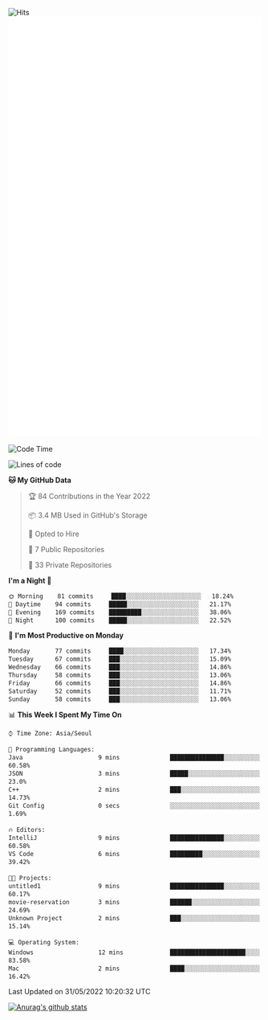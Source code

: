 ![Hits](https://hits.seeyoufarm.com/api/count/incr/badge.svg?url=https%3A%2F%2Fgithub.com%2Fkokose1234&count_bg=%2379C83D&title_bg=%23555555&icon=apple.svg&icon_color=%23E7E7E7&title=hits&edge_flat=false)
<br/>
![Metrics](https://github.com/kokose1234/kokose1234/blob/main/github-metrics.svg)

<!--START_SECTION:waka-->
![Code Time](http://img.shields.io/badge/Code%20Time-645%20hrs%2031%20mins-blue)

![Lines of code](https://img.shields.io/badge/From%20Hello%20World%20I%27ve%20Written-2%20Million%20lines%20of%20code-blue)

**🐱 My GitHub Data** 

> 🏆 84 Contributions in the Year 2022
 > 
> 📦 3.4 MB Used in GitHub's Storage 
 > 
> 💼 Opted to Hire
 > 
> 📜 7 Public Repositories 
 > 
> 🔑 33 Private Repositories  
 > 
**I'm a Night 🦉** 

```text
🌞 Morning    81 commits     ████░░░░░░░░░░░░░░░░░░░░░   18.24% 
🌆 Daytime    94 commits     █████░░░░░░░░░░░░░░░░░░░░   21.17% 
🌃 Evening    169 commits    █████████░░░░░░░░░░░░░░░░   38.06% 
🌙 Night      100 commits    █████░░░░░░░░░░░░░░░░░░░░   22.52%

```
📅 **I'm Most Productive on Monday** 

```text
Monday       77 commits     ████░░░░░░░░░░░░░░░░░░░░░   17.34% 
Tuesday      67 commits     ███░░░░░░░░░░░░░░░░░░░░░░   15.09% 
Wednesday    66 commits     ███░░░░░░░░░░░░░░░░░░░░░░   14.86% 
Thursday     58 commits     ███░░░░░░░░░░░░░░░░░░░░░░   13.06% 
Friday       66 commits     ███░░░░░░░░░░░░░░░░░░░░░░   14.86% 
Saturday     52 commits     ███░░░░░░░░░░░░░░░░░░░░░░   11.71% 
Sunday       58 commits     ███░░░░░░░░░░░░░░░░░░░░░░   13.06%

```


📊 **This Week I Spent My Time On** 

```text
⌚︎ Time Zone: Asia/Seoul

💬 Programming Languages: 
Java                     9 mins              ███████████████░░░░░░░░░░   60.58% 
JSON                     3 mins              █████░░░░░░░░░░░░░░░░░░░░   23.0% 
C++                      2 mins              ███░░░░░░░░░░░░░░░░░░░░░░   14.73% 
Git Config               0 secs              ░░░░░░░░░░░░░░░░░░░░░░░░░   1.69%

🔥 Editors: 
IntelliJ                 9 mins              ███████████████░░░░░░░░░░   60.58% 
VS Code                  6 mins              █████████░░░░░░░░░░░░░░░░   39.42%

🐱‍💻 Projects: 
untitled1                9 mins              ███████████████░░░░░░░░░░   60.17% 
movie-reservation        3 mins              ██████░░░░░░░░░░░░░░░░░░░   24.69% 
Unknown Project          2 mins              ███░░░░░░░░░░░░░░░░░░░░░░   15.14%

💻 Operating System: 
Windows                  12 mins             █████████████████████░░░░   83.58% 
Mac                      2 mins              ████░░░░░░░░░░░░░░░░░░░░░   16.42%

```


 Last Updated on 31/05/2022 10:20:32 UTC
<!--END_SECTION:waka-->

[![Anurag's github stats](https://github-readme-stats.vercel.app/api?username=kokose1234&theme=dracula)](https://github.com/anuraghazra/github-readme-stats)



	
